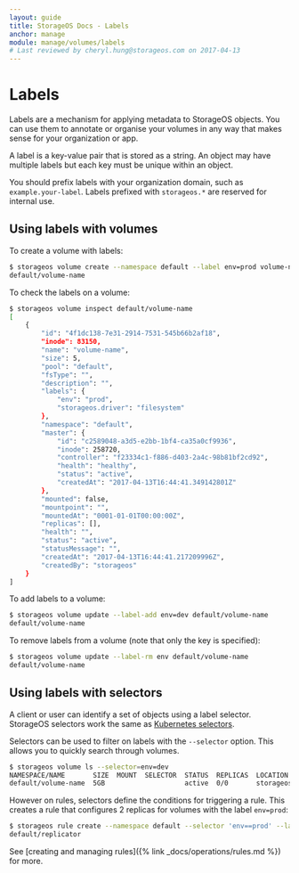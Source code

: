 ```yaml
---
layout: guide
title: StorageOS Docs - Labels
anchor: manage
module: manage/volumes/labels
# Last reviewed by cheryl.hung@storageos.com on 2017-04-13
---
```


# Labels

Labels are a mechanism for applying metadata to StorageOS objects. You can use
them to annotate or organise your volumes in any way that makes sense for your
organization or app.

A label is a key-value pair that is stored as a string. An object may have
multiple labels but each key must be unique within an object.

You should prefix labels with your organization domain, such as
`example.your-label`. Labels prefixed with `storageos.*` are reserved for
internal use.

## Using labels with volumes

To create a volume with labels:

```bash
$ storageos volume create --namespace default --label env=prod volume-name
default/volume-name
```

To check the labels on a volume:

```bash
$ storageos volume inspect default/volume-name
[
    {
        "id": "4f1dc138-7e31-2914-7531-545b66b2af18",
        "inode": 83150,
        "name": "volume-name",
        "size": 5,
        "pool": "default",
        "fsType": "",
        "description": "",
        "labels": {
            "env": "prod",
            "storageos.driver": "filesystem"
        },
        "namespace": "default",
        "master": {
            "id": "c2589048-a3d5-e2bb-1bf4-ca35a0cf9936",
            "inode": 258720,
            "controller": "f23334c1-f886-d403-2a4c-98b81bf2cd92",
            "health": "healthy",
            "status": "active",
            "createdAt": "2017-04-13T16:44:41.349142801Z"
        },
        "mounted": false,
        "mountpoint": "",
        "mountedAt": "0001-01-01T00:00:00Z",
        "replicas": [],
        "health": "",
        "status": "active",
        "statusMessage": "",
        "createdAt": "2017-04-13T16:44:41.217209996Z",
        "createdBy": "storageos"
    }
]
```

To add labels to a volume:

```bash
$ storageos volume update --label-add env=dev default/volume-name
default/volume-name
```

To remove labels from a volume (note that only the key is specified):

```bash
$ storageos volume update --label-rm env default/volume-name
default/volume-name
```

## Using labels with selectors

A client or user can identify a set of objects using a label selector. StorageOS
selectors work the same as [Kubernetes selectors](https://kubernetes.io/docs/concepts/overview/working-with-objects/labels/#label-selectors).

Selectors can be used to filter on
labels with the `--selector` option. This allows you to quickly search through
volumes.

```bash
$ storageos volume ls --selector=env=dev
NAMESPACE/NAME       SIZE  MOUNT  SELECTOR  STATUS  REPLICAS  LOCATION
default/volume-name  5GB                    active  0/0       storageos-1 (healthy)
```

However on rules, selectors define the conditions for triggering a rule. This
creates a rule that configures 2 replicas for volumes with the label `env=prod`:

```bash
$ storageos rule create --namespace default --selector 'env==prod' --label storageos.com/replicas=2 replicator
default/replicator
```

See [creating and managing rules]({% link _docs/operations/rules.md %}) for
more.
